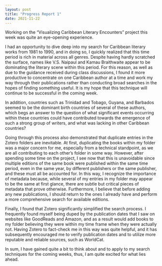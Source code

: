 ```yaml
---
layout: post
title: "Progress Report 1"
date: 2021-11-22
---
```

<style>
div{
  text-align: justify;
  text-justify: inter-word;
}
</style>

Working on the “Visualizing Caribbean Literary Encounters” project this week was quite an eye-opening experience.

I had an opportunity to dive deep into my search for Caribbean literary works from 1981 to 1990, and in doing so, I quickly realized that this time period is rich in material across all genres. Despite having hardly scratched the surface, names like V.S. Naipaul and Kamau Braithwaite appear to be dominating the literary scene within this period. For this reason, as well as due to the guidance received during class discussions, I found it more productive to concentrate on one Caribbean author at a time and work my way through their publications rather than conducting broad searches in the hopes of finding something useful. It is my hope that this technique will continue to be successful in the coming week.

In addition, countries such as Trinidad and Tobago, Guyana, and Barbados seemed to be the dominant birth countries of several of these authors, which begs an answer to the question of what significant events occurring within these countries could have contributed towards the emergence of such a strong group of writers, and what was lacking in other Caribbean countries?

Going through this process also demonstrated that duplicate entries in the Zotero folders are inevitable. At first, duplicating the books within my folder was a major concern for me, especially from a technical standpoint, as we are all contributing to each other’s folder in some way. However, after spending some time on the project, I see now that this is unavoidable since multiple editions of the same book were published within the same time period, even in the same year, by different publishers or the same publisher, and these must all be accounted for. In this way, I recognize the importance of metadata because, while several of my entries in my folder may appear to be the same at first glance, there are subtle but critical pieces of metadata that prove otherwise. Furthermore, I believe that before adding any new publications, I should return to the ones I already have and perform a more comprehensive search for available editions.

Finally, I found that Zotero significantly simplified the search process. I frequently found myself being duped by the publication dates that I saw on websites like GoodReads and Amazon, and as a result would add books to my folder believing they were within my time frame when they were actually not. Having Zotero to fact-check me in this way was quite helpful, and it has subsequently encouraged me to verify publication dates and to utilize more reputable and reliable sources, such as WorldCat.

In sum, I have gained quite a bit to think about and to apply to my search techniques for the coming weeks, thus, I am quite excited for what lies ahead.
